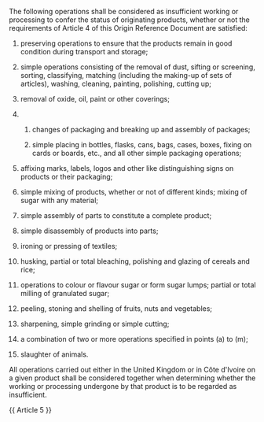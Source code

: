 The following operations shall be considered as insufficient working or processing to confer the status of originating products, whether or not the requirements of Article 4 of this Origin Reference Document are satisfied:

1. preserving operations to ensure that the products remain in good condition during transport and storage;

2. simple operations consisting of the removal of dust, sifting or screening, sorting, classifying, matching (including the making-up of sets of articles), washing, cleaning, painting, polishing, cutting up;

3. removal of oxide, oil, paint or other coverings;

4. 
   1. changes of packaging and breaking up and assembly of packages;

   2. simple placing in bottles, flasks, cans, bags, cases, boxes, fixing on cards or boards, etc., and all other simple packaging operations;

5. affixing marks, labels, logos and other like distinguishing signs on products or their packaging;

6. simple mixing of products, whether or not of different kinds; mixing of sugar with any material;

7. simple assembly of parts to constitute a complete product;

8. simple disassembly of products into parts;

9. ironing or pressing of textiles;

10. husking, partial or total bleaching, polishing and glazing of cereals and rice;

11. operations to colour or flavour sugar or form sugar lumps; partial or total milling of granulated sugar;

12. peeling, stoning and shelling of fruits, nuts and vegetables;

13. sharpening, simple grinding or simple cutting;

14. a combination of two or more operations specified in points (a) to (m);

15. slaughter of animals.

All operations carried out either in the United Kingdom or in Côte d'Ivoire on a given product shall be considered together when determining whether the working or processing undergone by that product is to be regarded as insufficient.

{{ Article 5 }}
